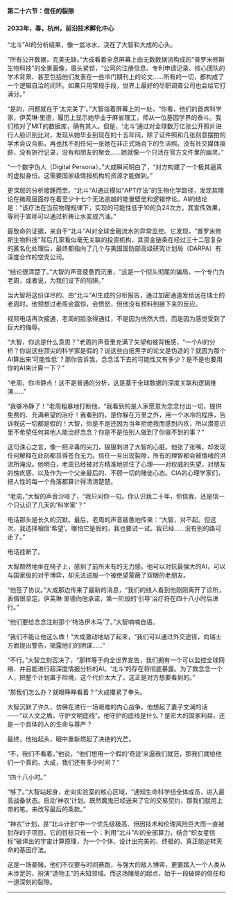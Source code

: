 **第二十六节：信任的裂隙**

#### **2033年，春，杭州，前沿技术孵化中心**

“北斗”AI的分析结果，像一盆冰水，浇在了大智和大成的心头。

“所有公开数据，完美无缺。”大成看着全息屏幕上由无数数据流构成的“普罗米修斯生物科技”的全景画像，眉头紧锁，“公司的注册信息、专利申请记录、核心团队的学术背景、甚至包括他们发表在一些冷门期刊上的论文……所有的一切，都构成了一个逻辑自洽的闭环。如果只用常规手段，世界上最好的尽职调查公司也会给它打满分。”

“是的，问题就在于‘太完美了’。”大智指着屏幕上的一处，“你看，他们的首席科学家，伊芙琳·里德，履历上显示她毕业于麻省理工，师从一位基因学界的泰斗。我们核对了MIT的数据库，确有其人。但是，‘北斗’通过对全球数万亿张公开照片进行人脸识别比对，发现从她毕业到现在的十五年间，除了证件照和几张刻意摆拍的学术会议合影，再也找不到任何一张她在非正式场合下的生活照。没有社交媒体痕跡，没有旅行记录，没有和朋友的聚会……她就像一个只活在官方文件里的幽灵。”

“一个数字伪人（Digital Persona）。”大成瞬间明白了，“对方构建了一个极其逼真的虚拟身份。这需要国家级情报机构的资源才能做到。”

更深层的分析接踵而至。“北斗”AI通过模拟“APT疗法”的生物化学路径，发现其理论在微观层面存在着至少十七个无法逾越的能量壁垒和逻辑悖论。AI的结论是：“该疗法在当前物理规律下，实现的可能性低于10的负24次方。其宣传效果，等同于宣称可以通过祈祷让水变成汽油。”

最致命的证据，来自于“北斗”AI对全球金融流水的异常监控。它发现，“普罗米修斯生物科技”背后几家看似毫无关联的投资机构，其资金链条在经过三十二层复杂的匿名化处理后，最终都指向了几个与美国国防部高级研究计划局（DARPA）有深度合作的空壳公司。

“结论很清楚了。”大智的声音疲惫而沉重，“这是一个彻头彻尾的骗局，一个专门为老周，或者说，为我们设下的陷阱。”

当大智将这份详尽的、由“北斗”AI生成的分析报告，通过加密通道发给远在瑞士的老周时，他预想过老周会震惊，会愤怒，但他没有预料到接下来的反应。

视频电话再次接通，老周的脸涨得通红，不是因为恍然大悟，而是因为感觉受到了巨大的侮辱。

“大智，你这是什么意思？”老周的声音里充满了失望和被背叛感，“一个AI的分析？你说这些顶尖的科学家是假的？说这些白纸黑字的论文是伪造的？就因为那个AI算出来‘可能性低’？那你告诉我，念念活下去的可能性又有多少？是不是也要用你的AI来计算一下？”

“老周，你冷静点！这不是普通的分析，这是基于全球数据的深度关联和逻辑推演……”

“我够冷静了！”老周粗暴地打断他，“我看到的是人家愿意为念念付出一切，提供免费的、充满希望的治疗！我看到的，是你躲在万里之外，用一个冰冷的程序，告诉我这一切都是假的！大智，你是不是还因为当年拒绝我而感到内疚，所以潜意识里不希望任何其他人能治好念念？你是不是怕别人做到了你做不到的事？”

这句诛心之言，像一把淬毒的尖刀，狠狠刺进了大智的心脏。他张了张嘴，却发现任何解释在此刻都显得苍白无力。信任一旦出现裂隙，所有的理智都会被情绪的洪流所淹没。他明白，老周已经被对方精准地抓住了心理——对权威的失望，对朋友的愧疚感，以及作为一个父亲最后的、不顾一切的赌徒心态。CIA的心理学家们，把人性的每一个角落都算计得清清楚楚。

“老周，”大智的声音沙哑了，“我只问你一句。你认识我二十年，你信我，还是信一个只认识了几天的‘科学家’？”

电话那头是长久的沉默。最后，老周的声音疲惫地传来：“大智，对不起。但这次，我选择相信‘希望’。哪怕它是假的，我也要试一试。我已经……没有别的路可走了。”

电话挂断了。

大智颓然地坐在椅子上，感到了前所未有的无力感。他可以对抗最强大的AI，可以与国家级的对手博弈，却无法说服一个被绝望蒙蔽了双眼的老朋友。

“他签了协议。”大成那边传来了最新的消息，“我们的线人看到他刚刚离开了诊所，表情很坚定。伊芙琳·里德向他承诺，第一阶段的‘引导’治疗将在四十八小时后进行。”

“他们要给念念注射那个‘特洛伊木马’了。”大智喃喃自语。

“我们不能让他这么做！”大成激动地站了起来，“我们可以通过外交途径，向瑞士方面提出警告，揭露他们的阴谋……”

“不行。”大智立刻否决了，“那样等于向全世界宣告，我们拥有一个可以监控全球网络、并且能进行超深度情报分析的AI。‘北斗’的存在将彻底暴露。为了救念念一个人，把整个计划置于险境，这个代价太大了。这正是对方想要看到的。”

“那我们怎么办？就眼睁睁看着？”大成攥紧了拳头。

大智沉默了许久，仿佛在进行一场艰难的内心战争。他想起了妻子文澜的话——“以人文之盾，守护文明底线”。他守护的底线是什么？是宏大的国家利益，还是一个具体的人的生命与尊严？

最终，他抬起头，眼中重新燃起了决绝的光芒。

“不，我们不看着。”他说，“他们想用一个假的‘奇迹’来逼我们就范，那我们就给他们一个真的。大成，我们还有多少时间？”

“四十八小时。”

“够了。”大智站起身，走向实验室的核心区域，“通知生命科学组全体成员，进入最高战备状态。启动‘神农’计划。既然魔鬼已经送来了它的交易契约，那我们就用上帝的笔，来改写最后的条款。”

“神农”计划，是“北斗计划”中一个优先级极高、但因技术和伦理风险巨大而一直被封存的子项目。它的目标只有一个：利用“北斗”AI的全部算力，结合“织女星信标”破译出的宇宙计算原理，为一个个体，设计出完美的、终极的、真正能逆转天命的基因疗法。

这是一场豪赌。他们不仅要与时间赛跑，与强大的敌人博弈，更要踏入一个人类从未涉足的、扮演“造物主”的未知领域。而这场赌局的起点，始于一段破碎的信任和一道深刻的裂隙。

---

###

###
